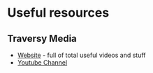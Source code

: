 # Useful resources

## Traversy Media 
* [Website](https://www.traversymedia.com/) - full of total useful videos and stuff
* [Youtube Channel](https://www.youtube.com/channel/UC29ju8bIPH5as8OGnQzwJyA)


